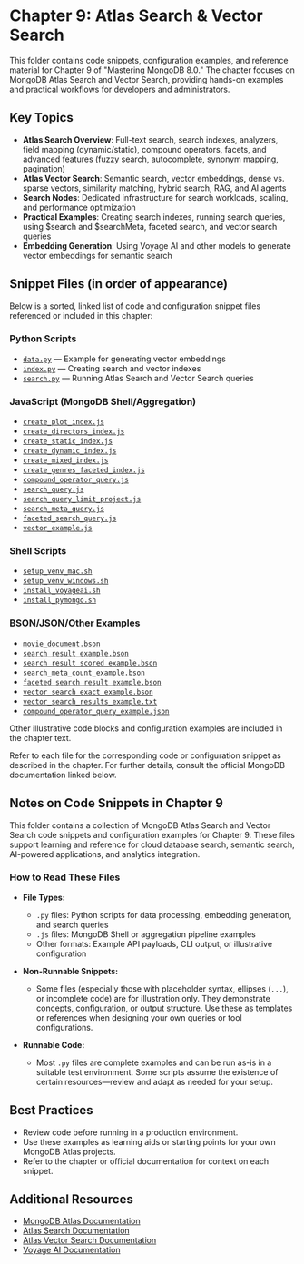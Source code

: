 # Chapter 9: Atlas Search & Vector Search

This folder contains code snippets, configuration examples, and reference material for Chapter 9 of "Mastering MongoDB 8.0." The chapter focuses on MongoDB Atlas Search and Vector Search, providing hands-on examples and practical workflows for developers and administrators.

## Key Topics

- **Atlas Search Overview**: Full-text search, search indexes, analyzers, field mapping (dynamic/static), compound operators, facets, and advanced features (fuzzy search, autocomplete, synonym mapping, pagination)
- **Atlas Vector Search**: Semantic search, vector embeddings, dense vs. sparse vectors, similarity matching, hybrid search, RAG, and AI agents
- **Search Nodes**: Dedicated infrastructure for search workloads, scaling, and performance optimization
- **Practical Examples**: Creating search indexes, running search queries, using $search and $searchMeta, faceted search, and vector search queries
- **Embedding Generation**: Using Voyage AI and other models to generate vector embeddings for semantic search

## Snippet Files (in order of appearance)

Below is a sorted, linked list of code and configuration snippet files referenced or included in this chapter:
### Python Scripts

- [`data.py`](./data.py) — Example for generating vector embeddings
- [`index.py`](./index.py) — Creating search and vector indexes
- [`search.py`](./search.py) — Running Atlas Search and Vector Search queries

### JavaScript (MongoDB Shell/Aggregation)

- [`create_plot_index.js`](./create_plot_index.js)
- [`create_directors_index.js`](./create_directors_index.js)
- [`create_static_index.js`](./create_static_index.js)
- [`create_dynamic_index.js`](./create_dynamic_index.js)
- [`create_mixed_index.js`](./create_mixed_index.js)
- [`create_genres_faceted_index.js`](./create_genres_faceted_index.js)
- [`compound_operator_query.js`](./compound_operator_query.js)
- [`search_query.js`](./search_query.js)
- [`search_query_limit_project.js`](./search_query_limit_project.js)
- [`search_meta_query.js`](./search_meta_query.js)
- [`faceted_search_query.js`](./faceted_search_query.js)
- [`vector_example.js`](./vector_example.js)

### Shell Scripts

- [`setup_venv_mac.sh`](./setup_venv_mac.sh)
- [`setup_venv_windows.sh`](./setup_venv_windows.sh)
- [`install_voyageai.sh`](./install_voyageai.sh)
- [`install_pymongo.sh`](./install_pymongo.sh)

### BSON/JSON/Other Examples

- [`movie_document.bson`](./movie_document.bson)
- [`search_result_example.bson`](./search_result_example.bson)
- [`search_result_scored_example.bson`](./search_result_scored_example.bson)
- [`search_meta_count_example.bson`](./search_meta_count_example.bson)
- [`faceted_search_result_example.bson`](./faceted_search_result_example.bson)
- [`vector_search_exact_example.bson`](./vector_search_exact_example.bson)
- [`vector_search_results_example.txt`](./vector_search_results_example.txt)
- [`compound_operator_query_example.json`](./compound_operator_query_example.json)

Other illustrative code blocks and configuration examples are included in the chapter text.

Refer to each file for the corresponding code or configuration snippet as described in the chapter. For further details, consult the official MongoDB documentation linked below.

## Notes on Code Snippets in Chapter 9

This folder contains a collection of MongoDB Atlas Search and Vector Search code snippets and configuration examples for Chapter 9. These files support learning and reference for cloud database search, semantic search, AI-powered applications, and analytics integration.

### How to Read These Files

- **File Types:**
  - `.py` files: Python scripts for data processing, embedding generation, and search queries
  - `.js` files: MongoDB Shell or aggregation pipeline examples
  - Other formats: Example API payloads, CLI output, or illustrative configuration

- **Non-Runnable Snippets:**
  - Some files (especially those with placeholder syntax, ellipses (`...`), or incomplete code) are for illustration only. They demonstrate concepts, configuration, or output structure. Use these as templates or references when designing your own queries or tool configurations.

- **Runnable Code:**
  - Most `.py` files are complete examples and can be run as-is in a suitable test environment. Some scripts assume the existence of certain resources—review and adapt as needed for your setup.

## Best Practices

- Review code before running in a production environment.
- Use these examples as learning aids or starting points for your own MongoDB Atlas projects.
- Refer to the chapter or official documentation for context on each snippet.

## Additional Resources

- [MongoDB Atlas Documentation](https://www.mongodb.com/docs/atlas/)
- [Atlas Search Documentation](https://www.mongodb.com/docs/atlas/atlas-search/)
- [Atlas Vector Search Documentation](https://www.mongodb.com/docs/atlas/atlas-vector-search/)
- [Voyage AI Documentation](https://docs.voyageai.com/docs/introduction)
